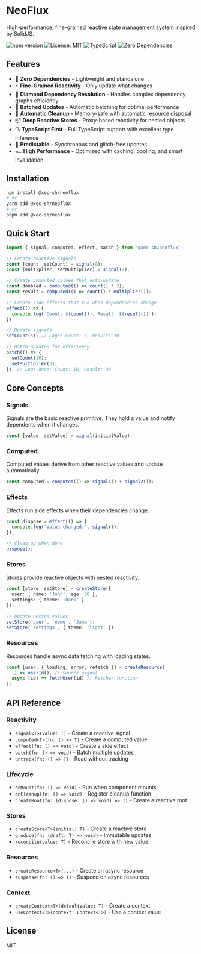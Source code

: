 # NeoFlux

High-performance, fine-grained reactive state management system inspired by SolidJS.

[![npm version](https://img.shields.io/npm/v/@xec-sh/neoflux.svg)](https://www.npmjs.com/package/@xec-sh/neoflux)
[![License: MIT](https://img.shields.io/badge/License-MIT-yellow.svg)](https://opensource.org/licenses/MIT)
[![TypeScript](https://img.shields.io/badge/TypeScript-5.9+-blue.svg)](https://www.typescriptlang.org/)
[![Zero Dependencies](https://img.shields.io/badge/Dependencies-0-green.svg)](package.json)

## Features

- 🚀 **Zero Dependencies** - Lightweight and standalone
- ⚡ **Fine-Grained Reactivity** - Only update what changes
- 💎 **Diamond Dependency Resolution** - Handles complex dependency graphs efficiently
- 🔄 **Batched Updates** - Automatic batching for optimal performance
- 🧹 **Automatic Cleanup** - Memory-safe with automatic resource disposal
- 📦 **Deep Reactive Stores** - Proxy-based reactivity for nested objects
- 🔍 **TypeScript First** - Full TypeScript support with excellent type inference
- 🎯 **Predictable** - Synchronous and glitch-free updates
- 🏎️ **High Performance** - Optimized with caching, pooling, and smart invalidation

## Installation

```bash
npm install @xec-sh/neoflux
# or
yarn add @xec-sh/neoflux
# or
pnpm add @xec-sh/neoflux
```

## Quick Start

```typescript
import { signal, computed, effect, batch } from '@xec-sh/neoflux';

// Create reactive signals
const [count, setCount] = signal(0);
const [multiplier, setMultiplier] = signal(2);

// Create computed values that auto-update
const doubled = computed(() => count() * 2);
const result = computed(() => count() * multiplier());

// Create side effects that run when dependencies change
effect(() => {
  console.log(`Count: ${count()}, Result: ${result()}`);
});

// Update signals
setCount(5); // Logs: Count: 5, Result: 10

// Batch updates for efficiency
batch(() => {
  setCount(10);
  setMultiplier(3);
}); // Logs once: Count: 10, Result: 30
```

## Core Concepts

### Signals

Signals are the basic reactive primitive. They hold a value and notify dependents when it changes.

```typescript
const [value, setValue] = signal(initialValue);
```

### Computed

Computed values derive from other reactive values and update automatically.

```typescript
const computed = computed(() => signal1() + signal2());
```

### Effects

Effects run side effects when their dependencies change.

```typescript
const dispose = effect(() => {
  console.log('Value changed:', signal());
});

// Clean up when done
dispose();
```

### Stores

Stores provide reactive objects with nested reactivity.

```typescript
const [store, setStore] = createStore({
  user: { name: 'John', age: 30 },
  settings: { theme: 'dark' }
});

// Update nested values
setStore('user', 'name', 'Jane');
setStore('settings', { theme: 'light' });
```

### Resources

Resources handle async data fetching with loading states.

```typescript
const [user, { loading, error, refetch }] = createResource(
  () => userId(), // Source signal
  async (id) => fetchUser(id) // Fetcher function
);
```

## API Reference

### Reactivity
- `signal<T>(value: T)` - Create a reactive signal
- `computed<T>(fn: () => T)` - Create a computed value
- `effect(fn: () => void)` - Create a side effect
- `batch(fn: () => void)` - Batch multiple updates
- `untrack(fn: () => T)` - Read without tracking

### Lifecycle
- `onMount(fn: () => void)` - Run when component mounts
- `onCleanup(fn: () => void)` - Register cleanup function
- `createRoot(fn: (dispose: () => void) => T)` - Create a reactive root

### Stores
- `createStore<T>(initial: T)` - Create a reactive store
- `produce(fn: (draft: T) => void)` - Immutable updates
- `reconcile(value: T)` - Reconcile store with new value

### Resources
- `createResource<T>(...)` - Create an async resource
- `suspense(fn: () => T)` - Suspend on async resources

### Context
- `createContext<T>(defaultValue: T)` - Create a context
- `useContext<T>(context: Context<T>)` - Use a context value

## License

MIT